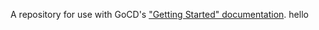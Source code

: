 A repository for use with GoCD's ["Getting Started" documentation](https://www.go.cd/getting-started/part-1/).
hello
